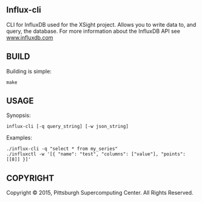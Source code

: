Influx-cli
----------
CLI for InfluxDB used for the XSight project. Allows you to write data to,
and query, the database. For more information about the InfluxDB API see
www.influxdb.com

BUILD
-----
Building is simple:

    make

USAGE
-----
Synopsis:

    influx-cli [-q query_string] [-w json_string]

Examples:

    ./influx-cli -q "select * from my_series"
    ./influxctl -w '[{ "name": "test", "columns": ["value"], "points": [[8]] }]'

COPYRIGHT
---------
Copyright © 2015, Pittsburgh Supercomputing Center.  All Rights Reserved.
